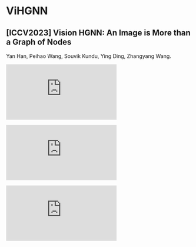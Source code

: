 # ViHGNN

## [ICCV2023] Vision HGNN: An Image is More than a Graph of Nodes

Yan Han, Peihao Wang, Souvik Kundu, Ying Ding, Zhangyang Wang.

![image](https://github.com/VITA-Group/ViHGNN/assets/img/ViHGNN_teaser.pdf)

![image](https://github.com/VITA-Group/ViHGNN/assets/img/ViHGCNN_HNN_Arch.pdf)

![image](https://github.com/VITA-Group/ViHGNN/assets/img/ViHGCNN_Pipeline.pdf)